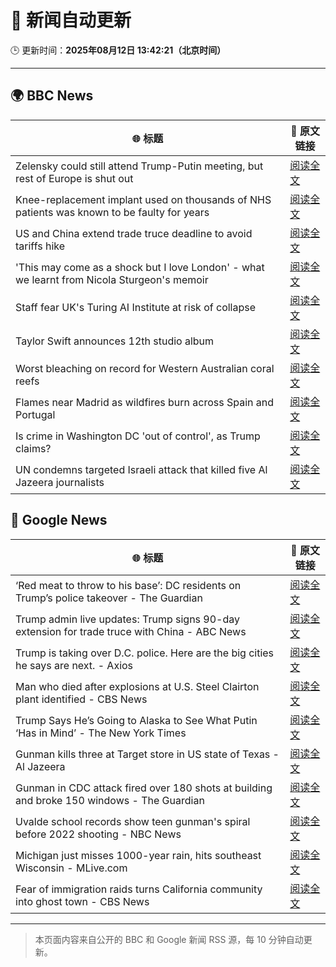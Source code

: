 # 🧠 新闻自动更新

🕒 更新时间：**2025年08月12日 13:42:21（北京时间）**

---

## 🌍 BBC News

| 🌐 标题 | 🔗 原文链接 |
|--------|-------------|
| Zelensky could still attend Trump-Putin meeting, but rest of Europe is shut out | [阅读全文](https://www.bbc.com/news/articles/cn5eedq7ldro?at_medium=RSS&at_campaign=rss) |
| Knee-replacement implant used on thousands of NHS patients was known to be faulty for years | [阅读全文](https://www.bbc.com/news/articles/cqxgen498ejo?at_medium=RSS&at_campaign=rss) |
| US and China extend trade truce deadline to avoid tariffs hike | [阅读全文](https://www.bbc.com/news/articles/cg7jjkvzmkxo?at_medium=RSS&at_campaign=rss) |
| 'This may come as a shock but I love London' - what we learnt from Nicola Sturgeon's memoir | [阅读全文](https://www.bbc.com/news/articles/cn844n379y5o?at_medium=RSS&at_campaign=rss) |
| Staff fear UK's Turing AI Institute at risk of collapse | [阅读全文](https://www.bbc.com/news/articles/c24zz2vdv51o?at_medium=RSS&at_campaign=rss) |
| Taylor Swift announces 12th studio album | [阅读全文](https://www.bbc.com/news/articles/cqjyerlv8eyo?at_medium=RSS&at_campaign=rss) |
| Worst bleaching on record for Western Australian coral reefs | [阅读全文](https://www.bbc.com/news/articles/cq877llq099o?at_medium=RSS&at_campaign=rss) |
| Flames near Madrid as wildfires burn across Spain and Portugal | [阅读全文](https://www.bbc.com/news/videos/c8ryvxlr6dlo?at_medium=RSS&at_campaign=rss) |
| Is crime in Washington DC 'out of control', as Trump claims? | [阅读全文](https://www.bbc.com/news/articles/c8600x7dnn4o?at_medium=RSS&at_campaign=rss) |
| UN condemns targeted Israeli attack that killed five Al Jazeera journalists | [阅读全文](https://www.bbc.com/news/articles/cq688qz3rlro?at_medium=RSS&at_campaign=rss) |

## 📰 Google News

| 🌐 标题 | 🔗 原文链接 |
|--------|-------------|
| ‘Red meat to throw to his base’: DC residents on Trump’s police takeover - The Guardian | [阅读全文](https://news.google.com/rss/articles/CBMikwFBVV95cUxPQlNLdVNyN3c3WmVkcjVNemRYc3VTeTRfQ1VyUmp4dFdDN2c3XzFURmltTjFfV2pxS0R5NzBKWWlNc3J3SnVwVHplektkT1pmeVZaTll4bUJZdTZiLTFfTVQ2dTJ3OGJmTXVRUHEtZWdwNnlFWEVJaXoyWHJuUV9FUmNZTE4yekotanYzUzc1SGU5N1E?oc=5) |
| Trump admin live updates: Trump signs 90-day extension for trade truce with China - ABC News | [阅读全文](https://news.google.com/rss/articles/CBMiiwFBVV95cUxQVFJKNkE2dFplSHpIQzlVRDNobk55VkJtM0FZX295bTFFTFFkczZkdnR1d09SSDhJNlpUWlYzVjRqZHQzbmV3TGI3UzdZWjl4T3JhNFB0TjFyZXA3Mlk5dUFCZm1Rc01lSlBOUWlVaUQ1M2h0RDBjSnMydWJVcnA2RDZ3b1JZb1V1TFFj?oc=5) |
| Trump is taking over D.C. police. Here are the big cities he says are next. - Axios | [阅读全文](https://news.google.com/rss/articles/CBMikwFBVV95cUxQTWxVU05mU2NHMGtWbWg5d2pSbTctSWtmRzZ5Sm9DeHNBSDg1aXVMV29kRW9PdEh2Y2RzT3RZd2J5NjkwcTEyNDdZNGVfdkNHdmlTb0hqTzJTVmdpTXduUW1JdlYySlFDY0pCUUc5MFdEaWxwRTktTlJEdnFPbU5DQ0NkT3JtUHMxNk40SDktUEZyb2s?oc=5) |
| Man who died after explosions at U.S. Steel Clairton plant identified - CBS News | [阅读全文](https://news.google.com/rss/articles/CBMioAFBVV95cUxPb2gwbTRjLXAzd1Q4YmdRcnBzLWNYeUlHUmZRM1ZzSGdBTTB3am9YeW1WQVptamktUHJhamFIOVJEeDdac05CWFlacUZ6RlBrYi1uRE8wNE9jVTRuby1MSUFIQm0wUFRIcnZMcUMtcUpPOGhtZzRhSlhxR0tSdXYxZnpPejF3TF8zYk9yUTEtU19vU09oeVNIRjYyaWtDNzVM?oc=5) |
| Trump Says He’s Going to Alaska to See What Putin ‘Has in Mind’ - The New York Times | [阅读全文](https://news.google.com/rss/articles/CBMihAFBVV95cUxOaTczX044U1pyZEpzUU5mM19pcDRFb21iczBINFQzM1RMRFJ4T18yU2w1T3hXaU1lSU15N1ljeWVXcm5iUWs5NlRNZzQ4Wjc4am1TN2dSSUpQTER4NUJwRjdZYUtiSlBvNi1taldUTUE3R0IwVVhxa09MTmU2WWM5VmtlZ0Q?oc=5) |
| Gunman kills three at Target store in US state of Texas - Al Jazeera | [阅读全文](https://news.google.com/rss/articles/CBMinAFBVV95cUxQUDM1ZF83dWo0dlNVWXFQTXNRc3lEWmdjSEtFZjZQSGU0SzVkT3FYSG5rU2x0LTJ2LTFVbmRSZko3YTA3LWZDcDR4MElSbGdDQU9icEtjQVZUUVFVV0hSbHk2b1lIclRmci1NZVhoNkR6RVlxZXBEWFk3U1g1c1ViN0ltbVd3Y09MUnlUenpIeS1Oam5jeTA4ekl3RkLSAaIBQVVfeXFMT3ljQ0V2Qm1TZ0RHU0NieTc2WGtWZ2JVWWwzMWZaQVBYLW9wSmtaWDFxeGoxX2toYmVVOF9lSHA2WE52dVJWTENHODU3ZGpYVFM1OEZDMXpRU1MxRHRxelN3ZmRtdWtfQWl6bm11VTlnRmVZOEpsT3FRd3ZhS0t2ekZldDBvR3FibV9IVHFPRTFvUGFDZTNtMmVaVFFhcFFYbzZB?oc=5) |
| Gunman in CDC attack fired over 180 shots at building and broke 150 windows - The Guardian | [阅读全文](https://news.google.com/rss/articles/CBMid0FVX3lxTE44NXNNUDVERU9ydWpyS1NGVmxXTTEtYWlaYXduMzRnSDRGWUYtREoyRE02YXVrZ3h2YzlNWHp3N05nZThDdWJ2MkxBUnV3WXczZkI0dldzUGE3YTBaQ1dTWEZxRGFtMU1MYkV5MV9FdURpbW4wNFpr?oc=5) |
| Uvalde school records show teen gunman's spiral before 2022 shooting - NBC News | [阅读全文](https://news.google.com/rss/articles/CBMirAFBVV95cUxQd2RRZlRjcnRPU2dBQkRVamNROTBPZnhSZlFSWFc5ZDJPTV9qazZJZHItb2h5eGFiZlllNkpaWmZMX0l1UmhqRUJnSS1VemxzQkRsVkVsWWZyVllpMXNLcnc0NExtTWhFcDJRM3k0dUNqZVVoZUFnMUltYjdIX3BSZHdUb05yUkhGcGN5U1F5RXpEZTVzSUg0YmJuNi1aSy03dXZSMzRWYnJpNHRa0gFWQVVfeXFMTmlMVnpFanJ0RGdkWFhVeFFEWXJhZ3dvZUxfX3lQdVlfNkNDeExFN0FvN195UUh5RXBQTURzRm4zY1JXeGNYZE95c2JNSVE5YWlwUm5SNHc?oc=5) |
| Michigan just misses 1000-year rain, hits southeast Wisconsin - MLive.com | [阅读全文](https://news.google.com/rss/articles/CBMipgFBVV95cUxQVlduQUNpdEozU1d1U0lqbXFzd1pHUkpvQ1F5Ry1lSW14Wm5VNl9icWx5bjZPakxBMUdfaDVNUWlaYWs4cFRxV3FRWEFhU2thQ0h2dWlzTUJTR0V5MDRoenlLWHFieW45VDFoTUxRM1BRTlF2RS1XTWp6ZEl5cWdKeUhfenFYYVg4Nm1Ub05NWmQ5Y01BTjY3cVhjU2g5YzdnNDdSb3ln0gG6AUFVX3lxTFAzd3FveENPajZiTDBNRkpDWXh0WGZLRklWZ3ZYUXZqNGc2OWNrMkFleTh4MlpkOEpWei1yU3M1WktvZVo3VWYxRlVGWklQUDJRN1VuQjJwUndlTUpFTGV3WEFuZ01WZUk4VDVZcFlPR214YkJ1TVlwTWRRblFyTng2dUJDWTNQejVEajNjSlpGWmJ3dVR6UkxxT3V4aDBaaVpMZTN1WEMycVV3U3RmZTNQLVRSb1FzaXpqdw?oc=5) |
| Fear of immigration raids turns California community into ghost town - CBS News | [阅读全文](https://news.google.com/rss/articles/CBMihgFBVV95cUxNOUttb2diYnhTYnRxUERZdzNEbTF5Ry11N3JTSVJWSFE4eFZmc3lldFY2X1pveXFqeEx4alJCYVM0dzZLbFpjOG54R282ZDZYMmRwVmJpaTVMY1JDeloydWhsXy1RV3Y0RVlkSmQ5SzFUaHYtT19UQWo5elBkNU5acVpadTVTZ9IBiwFBVV95cUxNOEFqRlIwellkLVdBTjhSVkZvbnRtYTlFMTBtLUpGMFh5bnR0UUtvYlVWbHMxbkNGYU5yWTRjYnBQeW9xVFd3bEo0cjJjellfNHM4WUpfaHB4SHF3MzZ2cUVSUmoxa2VRNkROV29jT1lzemtlcVV4QzdoNW84elg2RnY4NnBKX0tXTjlj?oc=5) |

---
> 本页面内容来自公开的 BBC 和 Google 新闻 RSS 源，每 10 分钟自动更新。